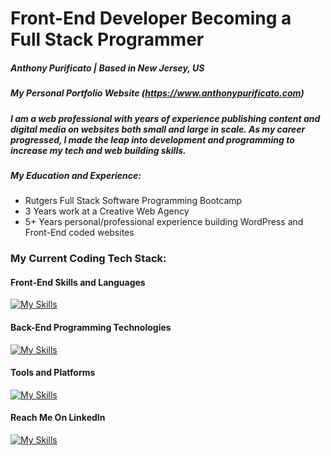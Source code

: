 # Front-End Developer Becoming a Full Stack Programmer

##### Anthony Purificato | Based in New Jersey, US

##### My Personal Portfolio Website (https://www.anthonypurificato.com)

##### I am a web professional with years of experience publishing content and digital media on websites both small and large in scale. As my career progressed, I made the leap into development and programming to increase my tech and web building skills.

##### My Education and Experience:
- Rutgers Full Stack Software Programming Bootcamp
- 3 Years work at a Creative Web Agency
- 5+ Years personal/professional experience building WordPress and Front-End coded websites

### My Current Coding Tech Stack:

#### Front-End Skills and Languages
[![My Skills](https://skillicons.dev/icons?i=html,css,bootstrap,js,react,wordpress)](https://skillicons.dev)

#### Back-End Programming Technologies
[![My Skills](https://skillicons.dev/icons?i=nodejs,expressjs,postgres,mysql,mongodb,heroku,aws)](https://skillicons.dev)

#### Tools and Platforms
[![My Skills](https://skillicons.dev/icons?i=vscode,git,npm,figma)](https://skillicons.dev)

#### Reach Me On LinkedIn
[![My Skills](https://skillicons.dev/icons?i=linkedin)](https://www.linkedin.com/in/apurificato)

<!---
apurificato/apurificato is a ✨ special ✨ repository because its `README.md` (this file) appears on your GitHub profile.
You can click the Preview link to take a look at your changes.
--->
